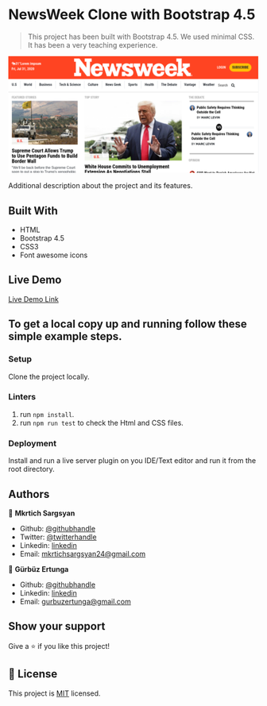# NewsWeek Clone with Bootstrap 4.5

> This project has been built with Bootstrap 4.5. We used minimal CSS. It has been a very teaching experience.

![screenshot](img/screenshot.png)


Additional description about the project and its features.

## Built With

- HTML
- Bootstrap 4.5
- CSS3
- Font awesome icons

## Live Demo

[Live Demo Link](https://raw.githack.com/MkrtichSargsyan/newsweek-bootstrap/feature-branch/index.html)

## To get a local copy up and running follow these simple example steps.

### Setup

Clone the project locally.

### Linters

1. run `npm install`.
2. run `npm run test` to check the Html and CSS files.

### Deployment

Install and run a live server plugin on you IDE/Text editor and run it from the root directory.

## Authors

👤 **Mkrtich Sargsyan**

- Github: [@githubhandle](https://github.com/MkrtichSargsyan)
- Twitter: [@twitterhandle](https://twitter.com/MkrtichSargsyan)
- Linkedin: [linkedin](https://www.linkedin.com/in/mkrtich-sargsyan-921ab0152/)
- Email:  mkrtichsargsyan24@gmail.com

👤 **Gürbüz Ertunga**

- Github: [@githubhandle](https://github.com/gurbuzertunga)
- Linkedin: [linkedin](https://www.linkedin.com/in/gurbuz-ertunga-a607a2a5/)
- Email:  gurbuzertunga@gmail.com

## Show your support

Give a ⭐️ if you like this project!

## 📝 License

This project is [MIT](lic.url) licensed.
